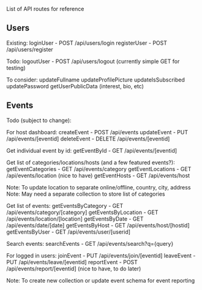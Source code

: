List of API routes for reference

## Users

Existing:
loginUser - POST /api/users/login
registerUser - POST /api/users/register

Todo:
logoutUser - POST /api/users/logout (currently simple GET for testing)

To consider:
updateFullname
updateProfilePicture
updateIsSubscribed
updatePassword
getUserPublicData (interest, bio, etc)

## Events

Todo (subject to change):

For host dashboard:
createEvent - POST /api/events
updateEvent - PUT /api/events/[eventid]
deleteEvent - DELETE /api/events/[eventid]

Get individual event by id:
getEventById - GET /api/events/[eventid]

Get list of categories/locations/hosts (and a few featured events?):
getEventCategories - GET /api/events/category
getEventLocations - GET /api/events/location (nice to have)
getEventHosts - GET /api/events/host

Note: To update location to separate online/offline, country, city, address
Note: May need a separate collection to store list of categories

Get list of events:
getEventsByCategory - GET /api/events/category/[category]
getEventsByLocation - GET /api/events/location/[location]
getEventsByDate - GET /api/events/date/[date]
getEventsByHost - GET /api/events/host/[hostid]
getEventsByUser - GET /api/events/user/[userid]

Search events:
searchEvents - GET /api/events/search?q={query}

For logged in users:
joinEvent - PUT /api/events/join/[eventid]
leaveEvent - PUT /api/events/leave/[eventid]
reportEvent - POST /api/events/report/[eventid] (nice to have, to do later)

Note: To create new collection or update event schema for event reporting
